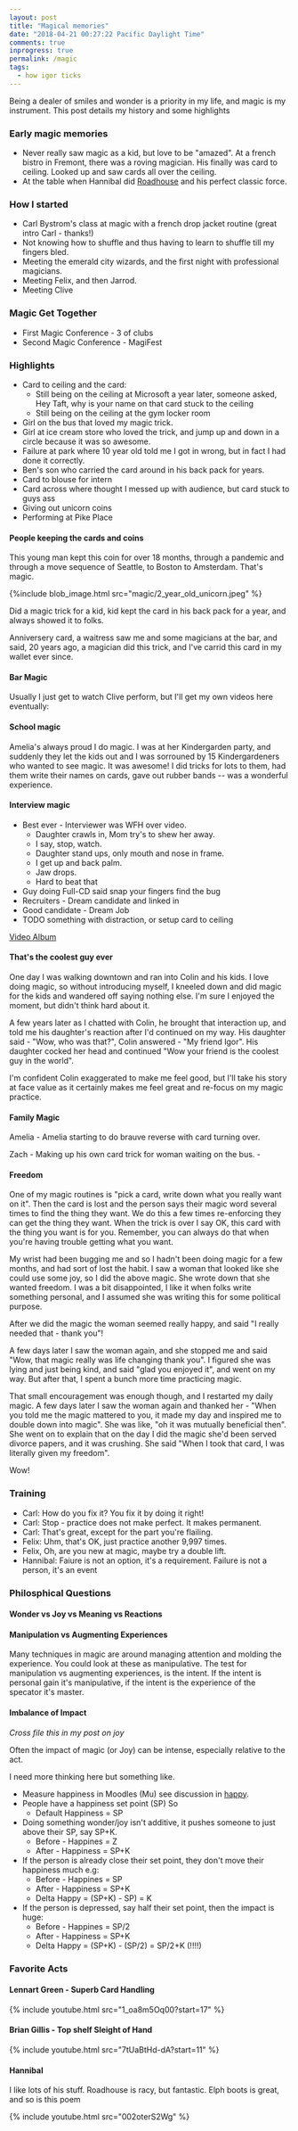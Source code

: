 ```yaml
---
layout: post
title: "Magical memories"
date: "2018-04-21 00:27:22 Pacific Daylight Time"
comments: true
inprogress: true
permalink: /magic
tags:
  - how igor ticks
---
```


Being a dealer of smiles and wonder is a priority in my life, and magic is my instrument. This post details my history and some highlights

### Early magic memories

- Never really saw magic as a kid, but love to be "amazed". At a french bistro in Fremont, there was a roving magician. His finally was card to ceiling. Looked up and saw cards all over the ceiling.
- At the table when Hannibal did [Roadhouse](https://www.youtube.com/watch?v=G1iaCcL9UDw) and his perfect classic force.

### How I started

- Carl Bystrom's class at magic with a french drop jacket routine (great intro Carl - thanks!)
- Not knowing how to shuffle and thus having to learn to shuffle till my fingers bled.
- Meeting the emerald city wizards, and the first night with professional magicians.
- Meeting Felix, and then Jarrod.
- Meeting Clive

### Magic Get Together

- First Magic Conference - 3 of clubs
- Second Magic Conference - MagiFest

### Highlights

- Card to ceiling and the card:
  - Still being on the ceiling at Microsoft a year later, someone asked, Hey Taft, why is your name on that card stuck to the ceiling
  - Still being on the ceiling at the gym locker room
- Girl on the bus that loved my magic trick.
- Girl at ice cream store who loved the trick, and jump up and down in a circle because it was so awesome.
- Failure at park where 10 year old told me I got in wrong, but in fact I had done it correctly.
- Ben's son who carried the card around in his back pack for years.
- Card to blouse for intern
- Card across where thought I messed up with audience, but card stuck to guys ass
- Giving out unicorn coins
- Performing at Pike Place

#### People keeping the cards and coins

This young man kept this coin for over 18 months, through a pandemic and through a move sequence of Seattle, to Boston to Amsterdam. That's magic.

{%include blob_image.html src="magic/2_year_old_unicorn.jpeg" %}

Did a magic trick for a kid, kid kept the card in his back pack for a year, and always showed it to folks.

Anniversery card, a waitress saw me and some magicians at the bar, and said, 20 years ago, a magician did this trick, and I've carrid this card in my wallet ever since.

#### Bar Magic

Usually I just get to watch Clive perform, but I'll get my own videos here eventually:

#### School magic

Amelia's always proud I do magic. I was at her Kindergarden party, and suddenly they let the kids out and I was sorrouned by 15 Kindergardeners who wanted to see magic. It was awesome! I did tricks for lots to them, had them write their names on cards, gave out rubber bands -- was a wonderful experience.

#### Interview magic

- Best ever - Interviewer was WFH over video.
  - Daughter crawls in, Mom try's to shew her away.
  - I say, stop, watch.
  - Daughter stand ups, only mouth and nose in frame.
  - I get up and back palm.
  - Jaw drops.
  - Hard to beat that
- Guy doing Full-CD said snap your fingers find the bug
- Recruiters - Dream candidate and linked in
- Good candidate - Dream Job
- TODO something with distraction, or setup card to ceiling

[Video Album](https://photos.app.goo.gl/HPrGV2Uum5EBgo8NA)

#### That's the coolest guy ever

One day I was walking downtown and ran into Colin and his kids. I love doing magic, so without introducing myself, I kneeled down and did magic for the kids and wandered off saying nothing else. I'm sure I enjoyed the moment, but didn't think hard about it.

A few years later as I chatted with Colin, he brought that interaction up, and told me his daughter's reaction after I'd continued on my way. His daughter said - "Wow, who was that?", Colin answered - "My friend Igor". His daughter cocked her head and continued "Wow your friend is the coolest guy in the world".

I'm confident Colin exaggerated to make me feel good, but I'll take his story at face value as it certainly makes me feel great and re-focus on my magic practice.

#### Family Magic

Amelia - Amelia starting to do brauve reverse with card turning over.

Zach - Making up his own card trick for woman waiting on the bus. -

#### Freedom

One of my magic routines is "pick a card, write down what you really want on it".
Then the card is lost and the person says their magic word several times to find the thing they want. We do this a few times re-enforcing they can get the thing they want.
When the trick is over I say OK, this card with the thing you want is for you. Remember, you can always do that when you're having trouble getting what you want.

My wrist had been bugging me and so I hadn't been doing magic for a few months, and had sort of lost the habit. I saw a woman that looked like she could use some joy, so I did the above magic. She wrote down that she wanted freedom. I was a bit disappointed, I like it when folks write something personal, and I assumed she was writing this for some political purpose.

After we did the magic the woman seemed really happy, and said "I really needed that - thank you"!

A few days later I saw the woman again, and she stopped me and said "Wow, that magic really was life changing thank you". I figured she was lying and just being kind, and said "glad you enjoyed it", and went on my way. But after that, I spent a bunch more time practicing magic.

That small encouragement was enough though, and I restarted my daily magic. A few days later I saw the woman again and thanked her - "When you told me the magic mattered to you, it made my day and inspired me to double down into magic". She was like, "oh it was mutually beneficial then". She went on to explain that on the day I did the magic she'd been served divorce papers, and it was crushing. She said "When I took that card, I was literally given my freedom".

Wow!

### Training

- Carl: How do you fix it? You fix it by doing it right!
- Carl: Stop - practice does not make perfect. It makes permanent.
- Carl: That's great, except for the part you're flailing.
- Felix: Uhm, that's OK, just practice another 9,997 times.
- Felix, Oh, are you new at magic, maybe try a double lift.
- Hannibal: Faiure is not an option, it's a requirement. Failure is not a person, it's an event

### Philosphical Questions

#### Wonder vs Joy vs Meaning vs Reactions

#### Manipulation vs Augmenting Experiences

Many techniques in magic are around managing attention and molding the experience. You could look at these as manipulative. The test for manipulation vs augmenting experiences, is the intent. If the intent is personal gain it's manipulative, if the intent is the experience of the specator it's master.

#### Imbalance of Impact

_Cross file this in my post on joy_

Often the impact of magic (or Joy) can be intense, especially relative to the act.

I need more thinking here but something like.

- Measure happiness in Moodles (Mu) see discussion in [happy](/happy).
- People have a happiness set point (SP) So
  - Default Happiness = SP
- Doing something wonder/joy isn't additive, it pushes someone to just above their SP, say SP+K.
  - Before - Happines = Z
  - After - Happiness = SP+K
- If the person is already close their set point, they don't move their happiness much e.g:
  - Before - Happines = SP
  - After - Happiness = SP+K
  - Delta Happy = (SP+K) - SP) = K
- If the person is depressed, say half their set point, then the impact is huge:
  - Before - Happines = SP/2
  - After - Happiness = SP+K
  - Delta Happy = (SP+K) - (SP/2) = SP/2+K (!!!!)

### Favorite Acts

#### Lennart Green - Superb Card Handling

{% include youtube.html src="1_oa8m5Oq00?start=17" %}

#### Brian Gillis - Top shelf Sleight of Hand

{% include youtube.html src="7tUaBtHd-dA?start=11" %}

#### Hannibal

I like lots of his stuff. Roadhouse is racy, but fantastic. Elph boots is great, and so is this poem

{% include youtube.html src="002oterS2Wg" %}
